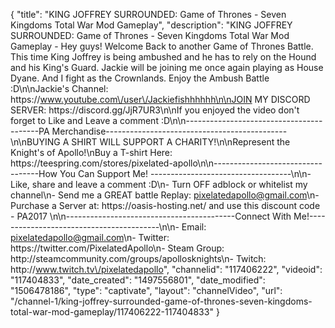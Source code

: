 {
    "title": "KING JOFFREY SURROUNDED: Game of Thrones - Seven Kingdoms Total War Mod Gameplay",
    "description": "KING JOFFREY SURROUNDED: Game of Thrones - Seven Kingdoms Total War Mod Gameplay - Hey guys!  Welcome Back to another Game of Thrones Battle.  This time King Joffrey is being ambushed and he has to rely on the Hound and his King's Guard.  Jackie will be joining me once again playing as House Dyane.  And I fight as the Crownlands.  Enjoy the Ambush Battle :D\n\nJackie's Channel: https:\/\/www.youtube.com\/user\/Jackiefishhhhhh\n\nJOIN MY DISCORD SERVER: https:\/\/discord.gg\/JjR7UR3\n\nIf you enjoyed the video don't forget to Like and Leave a comment :D\n\n-----------------------------------------PA Merchandise---------------------------------------------\n\nBUYING A SHIRT WILL SUPPORT A CHARITY!\n\nRepresent the Knight's of Apollo!\nBuy a T-shirt Here: https:\/\/teespring.com\/stores\/pixelated-apollo\n\n----------------------------------How You Can Support Me! -----------------------------------\n\n- Like, share and leave a comment :D\n- Turn OFF adblock or whitelist my channel\n- Send me a GREAT battle Replay: pixelatedapollo@gmail.com\n- Purchase a Server at: https:\/\/oasis-hosting.net\/ and use this discount code - PA2017 \n\n------------------------------------------Connect With Me!-----------------------------------------\n\n- Email: pixelatedapollo@gmail.com\n- Twitter: https:\/\/twitter.com\/PixelatedApollo\n- Steam Group:  http:\/\/steamcommunity.com\/groups\/apollosknights\n- Twitch: http:\/\/www.twitch.tv\/pixelatedapollo",
    "channelid": "117406222",
    "videoid": "117404833",
    "date_created": "1497556801",
    "date_modified": "1506478186",
    "type": "captivate",
    "layout": "channelVideo",
    "url": "\/channel-1\/king-joffrey-surrounded-game-of-thrones-seven-kingdoms-total-war-mod-gameplay\/117406222-117404833"
}